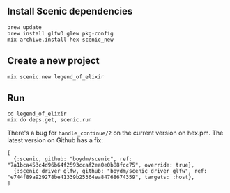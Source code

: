 ## Install Scenic dependencies

```
brew update
brew install glfw3 glew pkg-config
mix archive.install hex scenic_new
```

## Create a new project

```
mix scenic.new legend_of_elixir
```

## Run

```
cd legend_of_elixir
mix do deps.get, scenic.run
```


There's a bug for `handle_continue/2` on the current version on hex.pm.
The latest version on Github has a fix:

```
[
  {:scenic, github: "boydm/scenic", ref: "7a1bca453c4d96b64f2593ccaf2ea0e0b88fcc75", override: true},
  {:scenic_driver_glfw, github: "boydm/scenic_driver_glfw", ref: "e744f89a929278be41339b25364ea84768674359", targets: :host},
]
```
